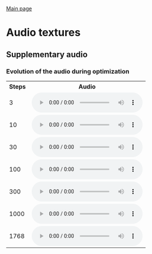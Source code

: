 [Main page](README.md)

# Audio textures

## Supplementary audio

### Evolution of the audio during optimization

<center>
<table>

<tr>
  <th>Steps</th>
  <th>Audio</th>
</tr>

<tr>
<td>3</td>
<td>
  <audio controls>
    <source src="assets/fig4/step3.ogg">
    <source src="assets/fig4/step3.mp3">
    <source src="assets/fig4/step3.wav">
  </audio>
</td>
</tr>

<tr>
<td>10</td>
<td>
  <audio controls>
    <source src="assets/fig4/step10.ogg">
    <source src="assets/fig4/step10.mp3">
    <source src="assets/fig4/step10.wav">
  </audio>
</td>
</tr>

<tr>
<td>30</td>
<td>
  <audio controls>
    <source src="assets/fig4/step30.ogg">
    <source src="assets/fig4/step30.mp3">
    <source src="assets/fig4/step30.wav">
  </audio>
</td>
</tr>

<tr>
<td>100</td>
<td>
  <audio controls>
    <source src="assets/fig4/step100.ogg">
    <source src="assets/fig4/step100.mp3">
    <source src="assets/fig4/step100.wav">
  </audio>
</td>
</tr>

<tr>
<td>300</td>
<td>
  <audio controls>
    <source src="assets/fig4/step300.ogg">
    <source src="assets/fig4/step300.mp3">
    <source src="assets/fig4/step300.wav">
  </audio>
</td>
</tr>

<tr>
<td>1000</td>
<td>
  <audio controls>
    <source src="assets/fig4/step1000.ogg">
    <source src="assets/fig4/step1000.mp3">
    <source src="assets/fig4/step1000.wav">
  </audio>
</td>
</tr>

<tr>
<td>1768</td>
<td>
  <audio controls>
    <source src="assets/fig4/step1768.ogg">
    <source src="assets/fig4/step1768.mp3">
    <source src="assets/fig4/step1768.wav">
  </audio>
</td>
</tr>

</table>
</center>

